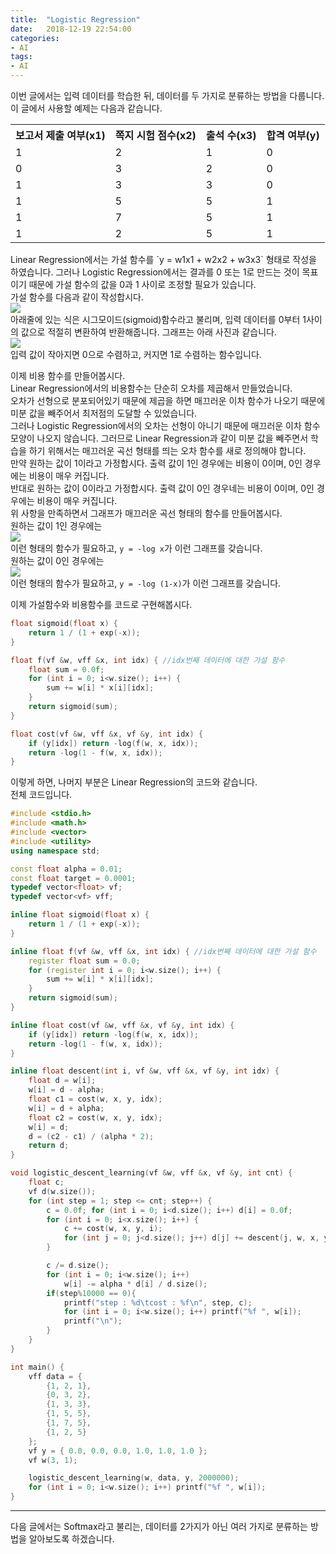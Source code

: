 ```yaml
---
title:  "Logistic Regression"
date:   2018-12-19 22:54:00
categories:
- AI
tags:
- AI
---
```


이번 글에서는 입력 데이터를 학습한 뒤, 데이터를 두 가지로 분류하는 방법을 다룹니다.<br>
이 글에서 사용할 예제는 다음과 같습니다.<br>
<table>
  <tr> <th>보고서 제출 여부(x1)</th> <th>쪽지 시험 점수(x2)</th> <th>출석 수(x3)</th> <th>합격 여부(y)</th> </tr>
  <tr> <td>1</td> <td>2</td> <td>1</td> <td>0</td> </tr>
  <tr> <td>0</td> <td>3</td> <td>2</td> <td>0</td> </tr>
  <tr> <td>1</td> <td>3</td> <td>3</td> <td>0</td> </tr>
  <tr> <td>1</td> <td>5</td> <td>5</td> <td>1</td> </tr>
  <tr> <td>1</td> <td>7</td> <td>5</td> <td>1</td> </tr>
  <tr> <td>1</td> <td>2</td> <td>5</td> <td>1</td> </tr>
</table>
Linear Regression에서는 가설 함수를 `y = w1x1 + w2x2 + w3x3` 형태로 작성을 하였습니다. 그러나 Logistic Regression에서는 결과를 0 또는 1로 만드는 것이 목표이기 때문에 가설 함수의 값을 0과 1 사이로 조정할 필요가 있습니다.<br>
가설 함수를 다음과 같이 작성합시다.<br>
<img src = "https://i.imgur.com/QtVYq3E.png"><br>
아래줄에 있는 식은 시그모이드(sigmoid)함수라고 불리며, 입력 데이터를 0부터 1사이의 값으로 적절히 변환하여 반환해줍니다. 그래프는 아래 사진과 같습니다.<br>
<img src = "https://i.imgur.com/5ukAGnR.png"><br>
입력 값이 작아지면 0으로 수렴하고, 커지면 1로 수렴하는 함수입니다.

이제 비용 함수를 만들어봅시다.<br>
Linear Regression에서의 비용함수는 단순히 오차를 제곱해서 만들었습니다.<br>
오차가 선형으로 분포되어있기 때문에 제곱을 하면 매끄러운 이차 함수가 나오기 때문에 미분 값을 빼주어서 최저점의 도달할 수 있었습니다.<br>
그러나 Logistic Regression에서의 오차는 선형이 아니기 때문에 매끄러운 이차 함수 모양이 나오지 않습니다. 그러므로 Linear Regression과 같이 미분 값을 빼주면서 학습을 하기 위해서는 매끄러운 곡선 형태를 띄는 오차 함수를 새로 정의해야 합니다.<br>
만약 원하는 값이 1이라고 가정합시다. 출력 값이 1인 경우에는 비용이 0이며, 0인 경우에는 비용이 매우 커집니다.<br>
반대로 원하는 값이 0이라고 가정합시다. 출력 값이 0인 경우네는 비용이 0이며, 0인 경우에는 비용이 매우 커집니다.<br>
위 사항을 만족하면서 그래프가 매끄러운 곡선 형태의 함수를 만들어봅시다.<br>
원하는 값이 1인 경우에는<br>
<img src = "https://i.imgur.com/aAHMiti.png"><br>
이런 형태의 함수가 필요하고, `y = -log x`가 이런 그래프를 갖습니다.<br>
원하는 값이 0인 경우에는<br>
<img src = "https://i.imgur.com/EeRus0A.png"><br>
이런 형태의 함수가 필요하고, `y = -log (1-x)`가 이런 그래프를 갖습니다.

이제 가설함수와 비용함수를 코드로 구현해봅시다.<br>
```cpp
float sigmoid(float x) {
	return 1 / (1 + exp(-x));
}

float f(vf &w, vff &x, int idx) { //idx번째 데이터에 대한 가설 함수
	float sum = 0.0f;
	for (int i = 0; i<w.size(); i++) {
		sum += w[i] * x[i][idx];
	}
	return sigmoid(sum);
}

float cost(vf &w, vff &x, vf &y, int idx) {
	if (y[idx]) return -log(f(w, x, idx));
	return -log(1 - f(w, x, idx));
}
```
이렇게 하면, 나머지 부분은 Linear Regression의 코드와 같습니다.<br>
전체 코드입니다.<br>
```cpp
#include <stdio.h>
#include <math.h>
#include <vector>
#include <utility>
using namespace std;

const float alpha = 0.01;
const float target = 0.0001;
typedef vector<float> vf;
typedef vector<vf> vff;

inline float sigmoid(float x) {
	return 1 / (1 + exp(-x));
}

inline float f(vf &w, vff &x, int idx) { //idx번째 데이터에 대한 가설 함수
	register float sum = 0.0;
	for (register int i = 0; i<w.size(); i++) {
		sum += w[i] * x[i][idx];
	}
	return sigmoid(sum);
}

inline float cost(vf &w, vff &x, vf &y, int idx) {
	if (y[idx]) return -log(f(w, x, idx));
	return -log(1 - f(w, x, idx));
}

inline float descent(int i, vf &w, vff &x, vf &y, int idx) {
	float d = w[i];
	w[i] = d - alpha;
	float c1 = cost(w, x, y, idx);
	w[i] = d + alpha;
	float c2 = cost(w, x, y, idx);
	w[i] = d;
	d = (c2 - c1) / (alpha * 2);
	return d;
}

void logistic_descent_learning(vf &w, vff &x, vf &y, int cnt) {
	float c;
	vf d(w.size());
	for (int step = 1; step <= cnt; step++) {
		c = 0.0f; for (int i = 0; i<d.size(); i++) d[i] = 0.0f;
		for (int i = 0; i<x.size(); i++) {
			c += cost(w, x, y, i);
			for (int j = 0; j<d.size(); j++) d[j] += descent(j, w, x, y, i);
		}

		c /= d.size();
		for (int i = 0; i<w.size(); i++)
			w[i] -= alpha * d[i] / d.size();
		if(step%10000 == 0){
			printf("step : %d\tcost : %f\n", step, c);
			for (int i = 0; i<w.size(); i++) printf("%f ", w[i]);
			printf("\n");
		}
	}
}

int main() {
	vff data = {
		{1, 2, 1},
		{0, 3, 2},
		{1, 3, 3},
		{1, 5, 5},
		{1, 7, 5},
		{1, 2, 5}
	};
	vf y = { 0.0, 0.0, 0.0, 1.0, 1.0, 1.0 };
	vf w(3, 1);

	logistic_descent_learning(w, data, y, 2000000);
	for (int i = 0; i<w.size(); i++) printf("%f ", w[i]);
}
```

<hr>

다음 글에서는 Softmax라고 불리는, 데이터를 2가지가 아닌 여러 가지로 분류하는 방법을 알아보도록 하겠습니다.
